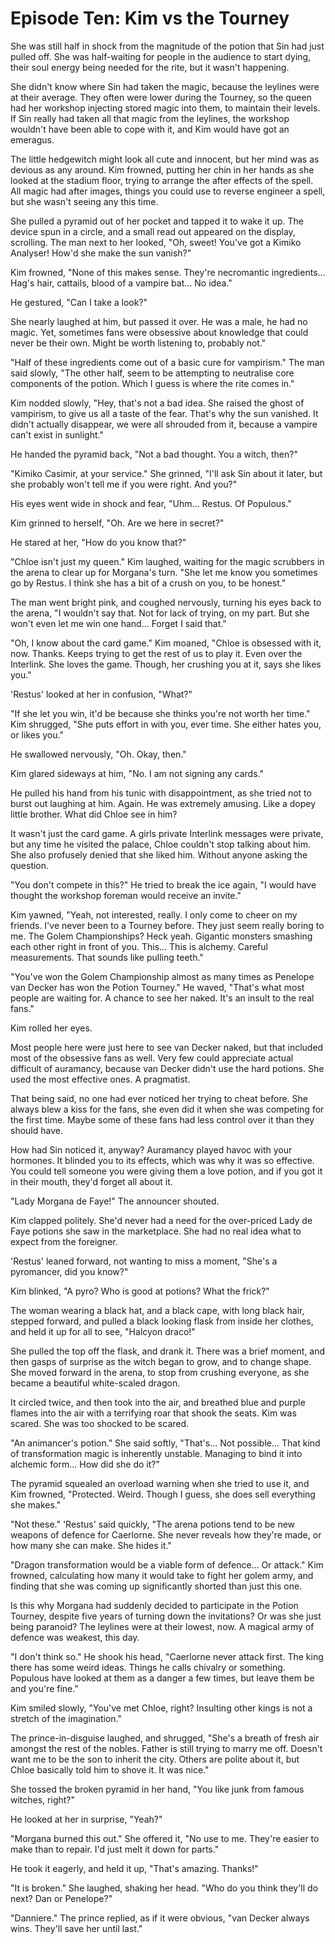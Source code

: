 # Episode Ten: Kim vs the Tourney

She was still half in shock from the magnitude of the potion that Sin had just pulled off. She was half-waiting for people in the audience to start dying, their soul energy being needed for the rite, but it wasn't happening.

She didn't know where Sin had taken the magic, because the leylines were at their average. They often were lower during the Tourney, so the queen had her workshop injecting stored magic into them, to maintain their levels. If Sin really had taken all that magic from the leylines, the workshop wouldn't have been able to cope with it, and Kim would have got an emeragus.

The little hedgewitch might look all cute and innocent, but her mind was as devious as any around. Kim frowned, putting her chin in her hands as she looked at the stadium floor, trying to arrange the after effects of the spell. All magic had after images, things you could use to reverse engineer a spell, but she wasn't seeing any this time.

She pulled a pyramid out of her pocket and tapped it to wake it up. The device spun in a circle, and a small read out appeared on the display, scrolling. The man next to her looked, "Oh, sweet! You've got a Kimiko Analyser! How'd she make the sun vanish?"

Kim frowned, "None of this makes sense. They're necromantic ingredients... Hag's hair, cattails, blood of a vampire bat... No idea."

He gestured, "Can I take a look?"

She nearly laughed at him, but passed it over. He was a male, he had no magic. Yet, sometimes fans were obsessive about knowledge that could never be their own. Might be worth listening to, probably not."

"Half of these ingredients come out of a basic cure for vampirism." The man said slowly, "The other half, seem to be attempting to neutralise core components of the potion. Which I guess is where the rite comes in."

Kim nodded slowly, "Hey, that's not a bad idea. She raised the ghost of vampirism, to give us all a taste of the fear. That's why the sun vanished. It didn't actually disappear, we were all shrouded from it, because a vampire can't exist in sunlight."

He handed the pyramid back, "Not a bad thought. You a witch, then?"

"Kimiko Casimir, at your service." She grinned, "I'll ask Sin about it later, but she probably won't tell me if you were right. And you?"

His eyes went wide in shock and fear, "Uhm... Restus. Of Populous."

Kim grinned to herself, "Oh. Are we here in secret?"

He stared at her, "How do you know that?"

"Chloe isn't just my queen." Kim laughed, waiting for the magic scrubbers in the arena to clear up for Morgana's turn. "She let me know you sometimes go by Restus. I think she has a bit of a crush on you, to be honest."

The man went bright pink, and coughed nervously, turning his eyes back to the arena, "I wouldn't say that. Not for lack of trying, on my part. But she won't even let me win one hand... Forget I said that."

"Oh, I know about the card game." Kim moaned, "Chloe is obsessed with it, now. Thanks. Keeps trying to get the rest of us to play it. Even over the Interlink. She loves the game. Though, her crushing you at it, says she likes you."

'Restus' looked at her in confusion, "What?"

"If she let you win, it'd be because she thinks you're not worth her time." Kim shrugged, "She puts effort in with you, ever time. She either hates you, or likes you."

He swallowed nervously, "Oh. Okay, then."

Kim glared sideways at him, "No. I am not signing any cards."

He pulled his hand from his tunic with disappointment, as she tried not to burst out laughing at him. Again. He was extremely amusing. Like a dopey little brother. What did Chloe see in him?

It wasn't just the card game. A girls private Interlink messages were private, but any time he visited the palace, Chloe couldn't stop talking about him. She also profusely denied that she liked him. Without anyone asking the question.

"You don't compete in this?" He tried to break the ice again, "I would have thought the workshop foreman would receive an invite."

Kim yawned, "Yeah, not interested, really. I only come to cheer on my friends. I've never been to a Tourney before. They just seem really boring to me. The Golem Championships? Heck yeah. Gigantic monsters smashing each other right in front of you. This... This is alchemy. Careful measurements. That sounds like pulling teeth."

"You've won the Golem Championship almost as many times as Penelope van Decker has won the Potion Tourney." He waved, "That's what most people are waiting for. A chance to see her naked. It's an insult to the real fans."

Kim rolled her eyes.

Most people here were just here to see van Decker naked, but that included most of the obsessive fans as well. Very few could appreciate actual difficult of auramancy, because van Decker didn't use the hard potions. She used the most effective ones. A pragmatist.

That being said, no one had ever noticed her trying to cheat before. She always blew a kiss for the fans, she even did it when she was competing for the first time. Maybe some of these fans had less control over it than they should have.

How had Sin noticed it, anyway? Auramancy played havoc with your hormones. It blinded you to its effects, which was why it was so effective. You could tell someone you were giving them a love potion, and if you got it in their mouth, they'd forget all about it.

"Lady Morgana de Faye!" The announcer shouted.

Kim clapped politely. She'd never had a need for the over-priced Lady de Faye potions she saw in the marketplace. She had no real idea what to expect from the foreigner.

'Restus' leaned forward, not wanting to miss a moment, "She's a pyromancer, did you know?"

Kim blinked, "A pyro? Who is good at potions? What the frick?"

The woman wearing a black hat, and a black cape, with long black hair, stepped forward, and pulled a black looking flask from inside her clothes, and held it up for all to see, "Halcyon draco!"

She pulled the top off the flask, and drank it. There was a brief moment, and then gasps of surprise as the witch began to grow, and to change shape. She moved forward in the arena, to stop from crushing everyone, as she became a beautiful white-scaled dragon.

It circled twice, and then took into the air, and breathed blue and purple flames into the air with a terrifying roar that shook the seats. Kim was scared. She was too shocked to be scared.

"An animancer's potion." She said softly, "That's... Not possible... That kind of transformation magic is inherently unstable. Managing to bind it into alchemic form... How did she do it?"

The pyramid squealed an overload warning when she tried to use it, and Kim frowned, "Protected. Weird. Though I guess, she does sell everything she makes."

"Not these." 'Restus' said quickly, "The arena potions tend to be new weapons of defence for Caerlorne. She never reveals how they're made, or how many she can make. She hides it."

"Dragon transformation would be a viable form of defence... Or attack." Kim frowned, calculating how many it would take to fight her golem army, and finding that she was coming up significantly shorted than just this one.

Is this why Morgana had suddenly decided to participate in the Potion Tourney, despite five years of turning down the invitations? Or was she just being paranoid? The leylines were at their lowest, now. A magical army of defence was weakest, this day.

"I don't think so." He shook his head, "Caerlorne never attack first. The king there has some weird ideas. Things he calls chivalry or something. Populous have looked at them as a danger a few times, but leave them be and you're fine."

Kim smiled slowly, "You've met Chloe, right? Insulting other kings is not a stretch of the imagination."

The prince-in-disguise laughed, and shrugged, "She's a breath of fresh air amongst the rest of the nobles. Father is still trying to marry me off. Doesn't want me to be the son to inherit the city. Others are polite about it, but Chloe basically told him to shove it. It was nice."

She tossed the broken pyramid in her hand, "You like junk from famous witches, right?"

He looked at her in surprise, "Yeah?"

"Morgana burned this out." She offered it, "No use to me. They're easier to make than to repair. I'd just melt it down for parts."

He took it eagerly, and held it up, "That's amazing. Thanks!"

"It is broken." She laughed, shaking her head. "Who do you think they'll do next? Dan or Penelope?"

"Danniere." The prince replied, as if it were obvious, "van Decker always wins. They'll save her until last."

